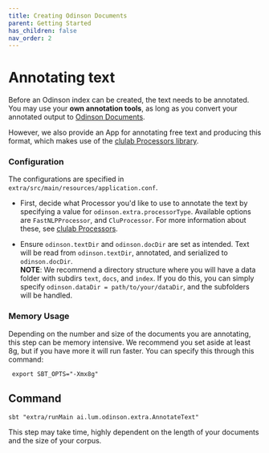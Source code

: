 ```yaml
---  
title: Creating Odinson Documents  
parent: Getting Started
has_children: false  
nav_order: 2 
---  
```


# Annotating text  
Before an Odinson index can be created, the text needs to be annotated.  You may use your **own annotation tools**, as long as you convert your annotated output to [Odinson Documents](https://github.com/lum-ai/odinson/blob/master/core/src/main/scala/ai/lum/odinson/OdinsonDocument.scala).  
  
However, we also provide an App for annotating free text and producing this format, which makes use of the [clulab Processors library](https://github.com/clulab/processors).  
  
### Configuration  
The configurations are specified in `extra/src/main/resources/application.conf`.  
  
- First, decide what Processor you'd like to use to annotate the text by specifying a value for `odinson.extra.processorType`.  Available options are `FastNLPProcessor`, and `CluProcessor`. For more information about these, see [clulab Processors](https://github.com/clulab/processors).  
  
- Ensure `odinson.textDir` and `odinson.docDir` are set as intended.  Text will be read from `odinson.textDir`, annotated, and serialized to `odinson.docDir`.    
**NOTE**: We recommend a directory structure where you will have a data folder with subdirs `text`, `docs`, and `index`.  If you do this, you can simply specify `odinson.dataDir = path/to/your/dataDir`, and the subfolders will be handled.  
  
  
### Memory Usage  
  
Depending on the number and size of the documents you are annotating, this step can be memory intensive.  We recommend you set aside at least 8g, but if you have more it will run faster. You can specify this through this command:  

	 export SBT_OPTS="-Xmx8g"  
 
## Command  
  
	sbt "extra/runMain ai.lum.odinson.extra.AnnotateText"  
 
This step may take time, highly dependent on the length of your documents and the size of your corpus.  
